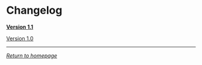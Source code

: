 # Changelog

[**Version 1.1**](https://github.com/Jexanti/Jungle-Bot/blob/main/pages/changelog/1.1.md)

[Version 1.0](https://github.com/Jexanti/Jungle-Bot/blob/main/pages/changelog/1.0.md)

---

[*Return to homepage*](https://github.com/Jexanti/Jungle-Bot/blob/main/pages/info/home.md)